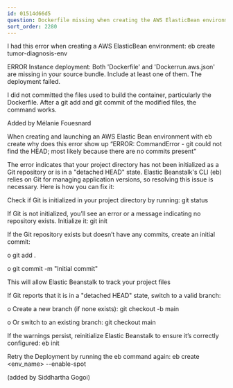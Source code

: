 ```yaml
---
id: 01514d66d5
question: Dockerfile missing when creating the AWS ElasticBean environment
sort_order: 2280
---
```


I had this error when creating a AWS ElasticBean environment: eb create tumor-diagnosis-env

ERROR   Instance deployment: Both 'Dockerfile' and 'Dockerrun.aws.json' are missing in your source bundle. Include at least one of them. The deployment failed.

I did not committed the files used to build the container, particularly the Dockerfile. After a git add and git commit of the modified files, the command works.

Added by Mélanie Fouesnard

When creating and launching an AWS Elastic Bean environment with eb create why does this error show up “ERROR: CommandError - git could not find the HEAD; most likely because there are no commits present”

The error indicates that your project directory has not been initialized as a Git repository or is in a "detached HEAD" state. Elastic Beanstalk's CLI (eb) relies on Git for managing application versions, so resolving this issue is necessary. Here is how you can fix it:

Check if Git is initialized in your project directory by running: git status

If Git is not initialized, you’ll see an error or a message indicating no repository exists. Initialize it: git init

If the Git repository exists but doesn’t have any commits, create an initial commit:

o   git add .

o   git commit -m "Initial commit"

This will allow Elastic Beanstalk to track your project files

If Git reports that it is in a "detached HEAD" state, switch to a valid branch:

o   Create a new branch (if none exists): git checkout -b main

o   Or switch to an existing branch: git checkout main

If the warnings persist, reinitialize Elastic Beanstalk to ensure it’s correctly configured: eb init

Retry the Deployment by running the eb command again: eb create <env_name> --enable-spot

(added by Siddhartha Gogoi)

